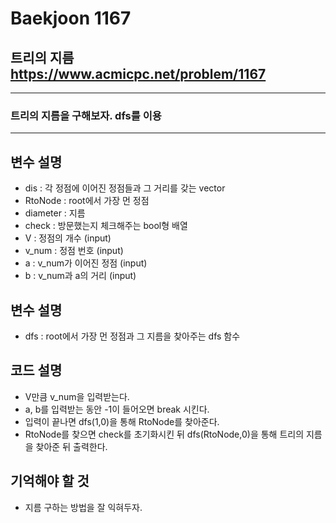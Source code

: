 Baekjoon 1167
=============
트리의 지름  <https://www.acmicpc.net/problem/1167>
---------------
- - -
### 트리의 지름을 구해보자. dfs를 이용
- - -
## 변수 설명
- dis : 각 정점에 이어진 정점들과 그 거리를 갖는 vector
- RtoNode : root에서 가장 먼 정점
- diameter : 지름
- check : 방문했는지 체크해주는 bool형 배열
- V : 정점의 개수 (input)
- v_num : 정점 번호 (input)
- a : v_num가 이어진 정점 (input)
- b : v_num과 a의 거리 (input)
## 변수 설명
- dfs : root에서 가장 먼 정점과 그 지름을 찾아주는 dfs 함수
## 코드 설명
- V만큼 v_num을 입력받는다.
- a, b를 입력받는 동안 -1이 들어오면 break 시킨다.
- 입력이 끝나면 dfs(1,0)을 통해 RtoNode를 찾아준다.
- RtoNode를 찾으면 check를 초기화시킨 뒤 dfs(RtoNode,0)을 통해 트리의 지름을 찾아준 뒤 출력한다.
## 기억해야 할 것
- 지름 구하는 방법을 잘 익혀두자.
